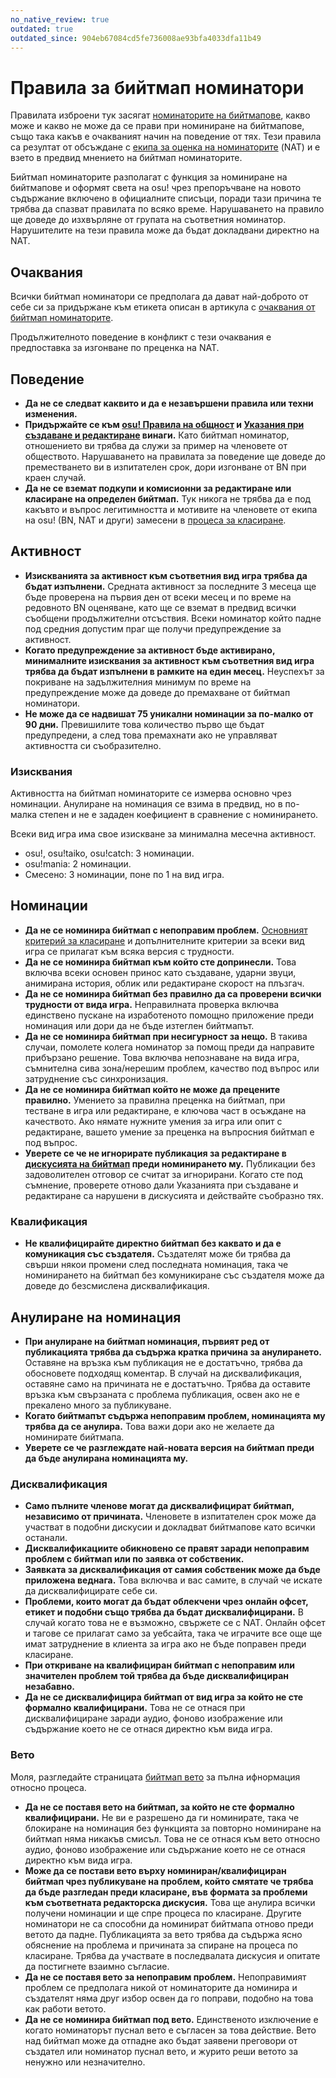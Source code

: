 ```yaml
---
no_native_review: true
outdated: true
outdated_since: 904eb67084cd5fe736008ae93bfa4033dfa11b49
---
```


# Правила за бийтмап номинатори

Правилата изброени тук засягат [номинаторите на бийтмапове](/wiki/People/The_Team/Beatmap_Nominators), какво може и какво не може да се прави при номиниране на бийтмапове, също така какъв е очакваният начин на поведение от тях. Тези правила са резултат от обсъждане с [екипа за оценка на номинаторите](/wiki/People/The_Team/Nomination_Assessment_Team) (NAT) и е взето в предвид мнението на бийтмап номинаторите.

Бийтмап номинаторите разполагат с функция за номиниране на бийтмапове и оформят света на osu! чрез препоръчване на новото съдържание включено в официалните списъци, поради тази причина те трябва да спазват правилата по всяко време. Нарушаването на правило ще доведе до изхвърляне от групата на съответния номинатор. Нарушителите на тези правила може да бъдат докладвани директно на NAT.

## Очаквания

Всички бийтмап номинатори се предполага да дават най-доброто от себе си за придържане към етикета описан в артикула с [очаквания от бийтмап номинаторите](/wiki/People/The_Team/Beatmap_Nominators/Expectations).

Продължителното поведение в конфликт с тези очаквания е предпоставка за изгонване по преценка на NAT.

## Поведение

- **Да не се следват каквито и да е незавършени правила или техни изменения.**
- **Придържайте се към [osu! Правила на общност](/wiki/Rules) и [Указания при създаване и редактиране](/wiki/Rules/Code_of_Conduct_for_Modding_and_Mapping) винаги.** Като бийтмап номинатор, отношението ви трябва да служи за пример на членовете от обществото. Нарушаването на правилата за поведение ще доведе до преместването ви в изпитателен срок, дори изгонване от BN при краен случай.
- **Да не се вземат подкупи и комисионни за редактиране или класиране на определен бийтмап.** Тук никога не трябва да е под какъвто и въпрос легитимността и мотивите на членовете от екипа на osu! (BN, NAT и други) замесени в [процеса за класиране](/wiki/Beatmap_ranking_procedure).

## Активност

- **Изискванията за активност към съответния вид игра трябва да бъдат изпълнени.** Средната активност за последните 3 месеца ще бъде проверена на първия ден от всеки месец и по време на редовното BN оценяване, като ще се вземат в предвид всички съобщени продължителни отсъствия. Всеки номинатор който падне под средния допустим праг ще получи предупреждение за активност.
- **Когато предупреждение за активност бъде активирано, минималните изисквания за активност към съответния вид игра трябва да бъдат изпълнени в рамките на един месец.** Неуспехът за покриване на задължителния минимум по време на предупреждение може да доведе до премахване от бийтмап номинатори.
- **Не може да се надвишат 75 уникални номинации за по-малко от 90 дни.** Превишилите това количество първо ще бъдат предупредени, а след това премахнати ако не управляват активността си съобразително.

### Изисквания

Активността на бийтмап номинаторите се измерва основно чрез номинации. Анулиране на номинация се взима в предвид, но в по-малка степен и не е зададен коефициент в сравнение с номинирането.

Всеки вид игра има свое изискване за минимална месечна активност.

- osu!, osu!taiko, osu!catch: 3 номинации.
- osu!mania: 2 номинации.
- Смесено: 3 номинации, поне по 1 на вид игра.

## Номинации

- **Да не се номинира бийтмап с непоправим проблем.** [Основният критерий за класиране](/wiki/Ranking_Criteria) и допълнителните критерии за всеки вид игра се прилагат към всяка версия с трудности.
- **Да не се номинира бийтмап към който сте допринесли.** Това включва всеки основен принос като създаване, ударни звуци, анимирана история, облик или редактиране скорост на плъзгач.
- **Да не се номинира бийтмап без правилно да са проверени всички трудности от вида игра.** Неправилната проверка включва единствено пускане на изработеното помощно приложение преди номинация или дори да не бъде изтеглен бийтмапът.
- **Да не се номинира бийтмап при несигурност за нещо.** В такива случаи, помолете колега номинатор за помощ преди да направите прибързано решение. Това включва непознаване на вида игра, съмнителна сива зона/нерешим проблем, качество под въпрос или затруднение със синхронизация.
- **Да не се номинира бийтмап който не може да прецените правилно.** Умението за правилна преценка на бийтмап, при тестване в игра или редактиране, е ключова част в осъждане на качеството. Ако нямате нужните умения за игра или опит с редактиране, вашето умение за преценка на въпросния бийтмап е под въпрос.
- **Уверете се че не игнорирате публикация за редактиране в [дискусията на бийтмап](/wiki/Beatmap_discussion) преди номинирането му.** Публикации без задоволителен отговор се считат за игнорирани. Когато сте под съмнение, проверете отново дали Указанията при създаване и редактиране са нарушени в дискусията и действайте съобразно тях.

### Квалификация

- **Не квалифицирайте директно бийтмап без каквато и да е комуникация със създателя.** Създателят може би трябва да свърши някои промени след последната номинация, така че номинирането на бийтмап без комуникиране със създателя може да доведе до безсмислена дисквалификация.

## Анулиране на номинация

- **При анулиране на бийтмап номинация, първият ред от публикацията трябва да съдържа кратка причина за анулирането.** Оставяне на връзка към публикация не е достатъчно, трябва да обосновете подходящ коментар. В случай на дисквалификация, оставяне само на причината не е достатъчно. Трябва да оставите връзка към свързаната с проблема публикация, освен ако не е прекалено много за публикуване.
- **Когато бийтмапът съдържа непоправим проблем, номинацията му трябва да се анулира.** Това важи дори ако не желаете да номинирате бийтмапа.
- **Уверете се че разглеждате най-новата версия на бийтмап преди да бъде анулирана номинацията му.**

### Дисквалификация

- **Само пълните членове могат да дисквалифицират бийтмап, независимо от причината.** Членовете в изпитателен срок може да участват в подобни дискусии и докладват бийтмапове като всички останали.
- **Дисквалификациите обикновено се правят заради непоправим проблем с бийтмап или по заявка от собственик.**
- **Заявката за дисквалификация от самия собственик може да бъде приложена веднага.** Това включва и вас самите, в случай че искате да дисквалифицирате себе си.
- **Проблеми, които могат да бъдат облекчени чрез онлайн офсет, етикет и подобни също трябва да бъдат дисквалифицирани.** В случай когато това не е възможно, свържете се с NAT. Онлайн офсет и тагове се прилагат само за уебсайта, така че играчите все още ще имат затруднение в клиента за игра ако не бъде поправен преди класиране.
- **При откриване на квалифициран бийтмап с непоправим или значителен проблем той трябва да бъде дисквалифициран незабавно.**
- **Да не се дисквалифицира бийтмап от вид игра за който не сте формално квалифицирани.** Това не се отнася при дисквалифициране заради аудио, фоново изображение или съдържание което не се отнася директно към вида игра.

### Вето

Моля, разгледайте страницата [бийтмап вето](/wiki/People/The_Team/Beatmap_Nominators/Beatmap_Veto) за пълна ифнормация относно процеса.

- **Да не се поставя вето на бийтмап, за който не сте формално квалифицирани.** Не ви е разрешено да ги номинирате, така че блокиране на номинация без функцията за повторно номиниране на бийтмап няма никакъв смисъл. Това не се отнася към вето относно аудио, фоново изображение или съдържание което не се отнася директно към вида игра.
- **Може да се постави вето върху номиниран/квалифициран бийтмап чрез публикуване на проблем, който смятате че трябва да бъде разгледан преди класиране, във формата за проблеми към съответната редакторска дискусия.** Това ще анулира всички получени номинации и ще спре процеса по класиране. Другите номинатори не са способни да номинират бийтмапа отново преди ветото да падне. Публикацията за вето трябва да съдържа ясно обяснение на проблема и причината за спиране на процеса по класиране. Трябва да участвате в последвалата дискусия и опитате да постигнете взаимно съгласие.
- **Да не се поставя вето за непоправим проблем.** Непоправимият проблем се предполага никой от номинаторите да номинира и създателят няма друг избор освен да го поправи, подобно на това как работи ветото.
- **Да не се номинира бийтмап под вето.** Единственото изключение е когато номинаторът пуснал вето е съгласен за това действие. Вето над бийтмап може да отпадне ако бъдат заявени преговори от създател или номинатор пуснал вето, и журито реши ветото за ненужно или незначително.
